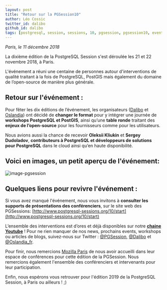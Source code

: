```yaml
---
layout: post
title: "Retour sur la PGSession10"
author: Léo Cossic
twitter_id: dalibo
github_id: dalibo
tags: [postgresql, session, sessions, 10, pgsession, pgsession10, event, evenement, conférences, conférence, paris, table, ronde, dalibo, workshops]
---
```


*Paris, le 11 décembre 2018*

La dixième édition de la PostgreSQL Session s'est déroulée les 21 et 22 novembre 2018, à Paris. 

<!--MORE-->

L'événement a réuni une centaine de personnes autour d'interventions de qualité traitant à la fois de PostgreSQL, PostGIS mais également du domaine de l’open-source de manière plus générale.

## Retour sur l'événement :
Pour fêter les dix éditions de l’événement, les organisateurs ([Dalibo](https://dalibo.com) et [Oslandia](https://oslandia.com)) ont décidé de **changer le format** pour y intégrer une journée de **workshops PostgreSQL et PostGIS**, ainsi qu’une **table ronde** traitant des **enjeux de l’open-source** pour les fournisseurs comme pour les utilisateurs.

Nous avions aussi la chance de recevoir **Oleksii Kliukin** et **Sergey Dudoladov**, **contributeurs à PostgreSQL et développeurs de solutions pour PostgreSQL** dans le cloud ainsi qu’en haute disponibilité.

## Voici en images, un petit aperçu de l'événement:
![image-pgsession](https://github.com/dalibo/blog/blob/gh-pages/img/montage-pgsession10.png?raw=true)

## Quelques liens pour revivre l'événement :

Si vous avez manqué l'événement, nous vous invitons à **consulter les supports de présentations des conférenciers**, sur le site web des PGSessions: [http://www.postgresql-sessions.org/10/start](http://www.postgresql-sessions.org/10/start)

L’ensemble des interventions est d’ores et déjà disponibles sur notre **[chaine Youtube](https://www.youtube.com/watch?v=udwzu1j3eSU&list=PLdz5EN2NV_7C0k25FPXca1OVjgkRB-QZi)** !
Pour ne rien manquer de nos news, prochains events, workshops ou articles de blogs, suivez-nous sur Twitter : [@PGSession](https://twitter.com/pgsession), [@Dalibo](https://twitter.com/dalibo) et [@Oslandia_fr](https://twitter.com/oslandia_fr).

Pour finir, nous remercions [Mozilla Paris](https://wiki.mozilla.org/Paris) de nous avoir accueilli dans leur espace de conférences pour cette édition de la PGSession. Nous remercions également l'ensemble des conférenciers et intervenants pour leur participation.

Enfin, nous espérons vous retrouver pour l'édition 2019 de la PostgreSQL Session, à Paris ou ailleurs ! ;)
